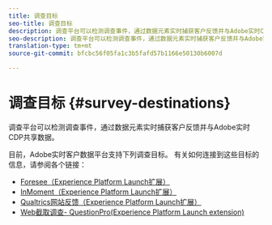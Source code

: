 ```yaml
---
title: 调查目标
seo-title: 调查目标
description: 调查平台可以检测调查事件，通过数据元素实时捕获客户反馈并与Adobe实时CDP共享数据。
seo-description: 调查平台可以检测调查事件，通过数据元素实时捕获客户反馈并与Adobe实时CDP共享数据。
translation-type: tm+mt
source-git-commit: bfcbc56f05fa1c3b5fafd57b1166e50130b6007d

---
```



# 调查目标 {#survey-destinations}

调查平台可以检测调查事件，通过数据元素实时捕获客户反馈并与Adobe实时CDP共享数据。

目前，Adobe实时客户数据平台支持下列调查目标。 有关如何连接到这些目标的信息，请参阅各个链接：

* [Foresee（Experience Platform Launch扩展）](/help/rtcdp/destinations/foresee-extension.md)
* [InMoment（Experience Platform Launch扩展）](/help/rtcdp/destinations/inmoment-extension.md)
* [Qualtrics网站反馈（Experience Platform Launch扩展）](qualtrics-extension.md)
* [Web截取调查- QuestionPro(Experience Platform Launch extension)](/help/rtcdp/destinations/web-intercept-surveys-extension.md)